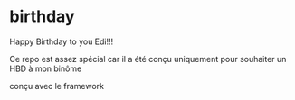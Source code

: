 # birthday
Happy Birthday to you Edi!!!

Ce repo est assez spécial car il a été conçu uniquement pour souhaiter un HBD à mon binôme 

conçu avec le framework 
